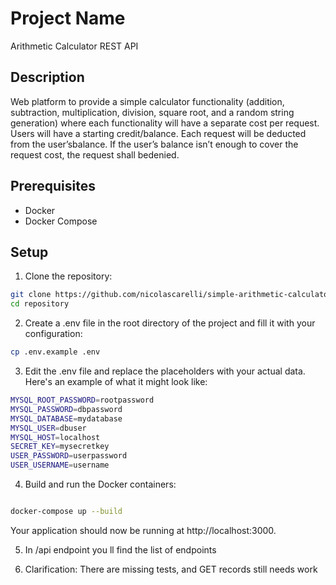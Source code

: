 # Project Name
Arithmetic Calculator REST API

## Description

Web platform to provide a simple calculator functionality (addition, subtraction,
multiplication, division, square root, and a random string generation) where each functionality
will have a separate cost per request.
Users will have a starting credit/balance. Each request will be deducted from the user’sbalance. If the user’s balance isn’t enough to cover the request cost, the request shall bedenied.

## Prerequisites

- Docker
- Docker Compose

## Setup

1. Clone the repository:

```bash
git clone https://github.com/nicolascarelli/simple-arithmetic-calculator
cd repository
```


2. Create a .env file in the root directory of the project and fill it with your configuration:

```bash
cp .env.example .env
```


3. Edit the .env file and replace the placeholders with your actual data. Here's an example of what it might look like:

```bash
MYSQL_ROOT_PASSWORD=rootpassword
MYSQL_PASSWORD=dbpassword
MYSQL_DATABASE=mydatabase
MYSQL_USER=dbuser
MYSQL_HOST=localhost
SECRET_KEY=mysecretkey
USER_PASSWORD=userpassword
USER_USERNAME=username
````


4. Build and run the Docker containers:

```bash

docker-compose up --build

````

Your application should now be running at http://localhost:3000.


5. In /api endpoint you ll find the list of endpoints

6. Clarification: There are missing tests, and GET records still needs work
